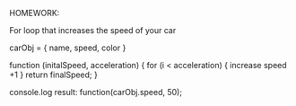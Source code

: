 HOMEWORK:

For loop that increases the speed of your car

carObj = {
    name, speed, color
}

function (initalSpeed, acceleration) {
    for (i < acceleration) {
        increase speed +1 
    }
    return finalSpeed;
}

console.log result: function(carObj.speed, 50);